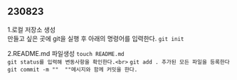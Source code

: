 ## 230823 ##
1.로컬 저장소 생성<br>
만들고 싶은 곳에 git을 실행 후 아래의 명령어를 입력한다.
`git init`<br>

2.README.md 파일생성
`touch README.md`<br>
`git status를 입력해 변동사항을 확인한다.<br>`
`git add . 추가된 모든 파일을 등록한다`<br>
`git commit -m ""  ""메시지와 함께 커밋을 한다.`<br>